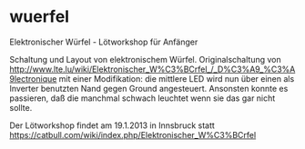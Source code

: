 wuerfel
=======

Elektronischer Würfel - Lötworkshop für Anfänger


Schaltung und Layout von elektronischem Würfel. 
Originalschaltung von http://www.lte.lu/wiki/Elektronischer_W%C3%BCrfel_/_D%C3%A9_%C3%A9lectronique mit einer Modifikation: die mittlere LED wird nun über einen als Inverter benutzten Nand gegen Ground angesteuert. Ansonsten konnte es passieren, daß die manchmal schwach leuchtet wenn sie das gar nicht sollte.



Der Lötworkshop findet am 19.1.2013 in Innsbruck statt
https://catbull.com/wiki/index.php/Elektronischer_W%C3%BCrfel
